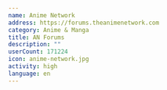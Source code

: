 ```yaml
---
name: Anime Network
address: https://forums.theanimenetwork.com
category: Anime & Manga
title: AN Forums
description: ""
userCount: 171224
icon: anime-network.jpg
activity: high
language: en
---
```

